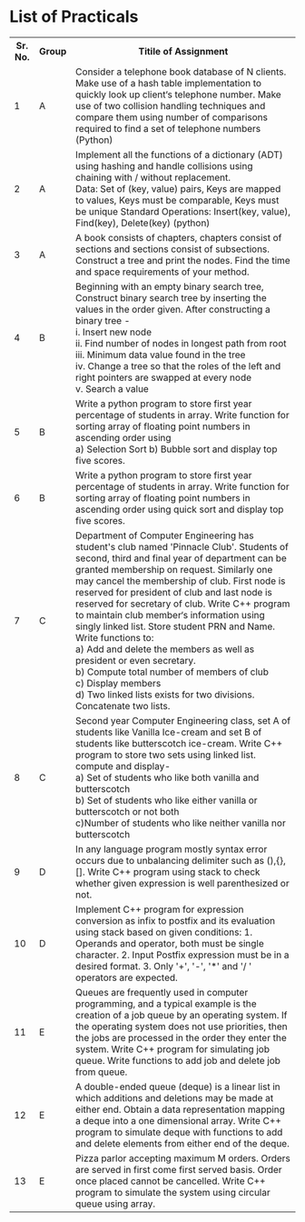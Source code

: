 # List of Practicals

<table style="width:100%">
  <tr>
    <th>Sr. No.</th>
    <th>Group</th>
    <th>Titile of Assignment</th>
  </tr>
  
  <tr>
    <td>1</td>
    <td>A</td>
    <td>Consider a telephone book database of N clients. Make use of a hash table implementation
to quickly look up client‘s telephone number. Make use of two collision handling
techniques and compare them using number of comparisons required to find a set of
telephone numbers (Python)</td>
  </tr>
  
  <tr>
    <td>2</td>
    <td>A</td>
    <td>Implement all the functions of a dictionary (ADT) using hashing and handle collisions
using chaining with / without replacement.<br>
Data: Set of (key, value) pairs, Keys are mapped to values, Keys must be comparable, Keys
must be unique Standard Operations: Insert(key, value), Find(key), Delete(key) (python)</td>
  </tr>
  
  <tr>
    <td>3</td>
    <td>A</td>
    <td>A book consists of chapters, chapters consist of sections and sections consist of
subsections. Construct a tree and print the nodes. Find the time and space requirements
of your method.</td>
  </tr>
  
  <tr>
    <td>4</td>
    <td>B</td>
    <td>Beginning with an empty binary search tree, Construct binary search tree by inserting the
values in the order given. After constructing a binary tree - <br>
i. Insert new node <br>
ii. Find number of nodes in longest path from root <br>
iii. Minimum data value found in the tree <br>
iv. Change a tree so that the roles of the left and right pointers are swapped at every
node <br>
v. Search a value</td>
  </tr>
  
  <tr>
    <td>5</td>
    <td>B</td>
    <td>Write a python program to store first year percentage of students in
array. Write function for sorting array of floating point numbers in
ascending order using<br>
a) Selection Sort b) Bubble sort and display top five scores.</td>
  </tr>
  
  <tr>
    <td>6</td>
    <td>B</td>
    <td>Write a python program to store first year percentage of students in
array. Write function for sorting array of floating point numbers in
ascending order using quick sort and display top five scores.</td>
  </tr>
  
  <tr>
    <td>7</td>
    <td>C</td>
    <td>Department of Computer Engineering has student's club named
'Pinnacle Club'. Students of second, third and final year of
department can be granted membership on request. Similarly one
may cancel the membership of club. First node is reserved for
president of club and last node is reserved for secretary of club. Write
C++ program to maintain club member‘s information using singly
linked list. Store student PRN and Name. Write functions to:<br>
a) Add and delete the members as well as president or even secretary.<br>
b) Compute total number of members of club<br>
c) Display members<br>
d) Two linked lists exists for two divisions. Concatenate two lists.</td>
  </tr>
  
  <tr>
    <td>8</td>
    <td>C</td>
    <td>Second year Computer Engineering class, set A of students like
Vanilla Ice-cream and set B of students like butterscotch ice-cream.
Write C++ program to store two sets using linked list. compute and
display-<br>
a) Set of students who like both vanilla and butterscotch<br>
b) Set of students who like either vanilla or butterscotch or not both<br>
c)Number of students who like neither vanilla nor butterscotch</td>
  </tr>
  
  <tr>
    <td>9</td>
    <td>D</td>
    <td>In any language program mostly syntax error occurs due to
unbalancing delimiter such as (),{},[]. Write C++ program using
stack to check whether given expression is well parenthesized or
not.</td>
  </tr>
  
  <tr>
    <td>10</td>
    <td>D</td>
    <td>Implement C++ program for expression conversion as infix to
postfix and its evaluation using stack based on given conditions: 1.
Operands and operator, both must be single character. 2. Input
Postfix expression must be in a desired format. 3. Only '+', '-', '*'
and '/ ' operators are expected.</td>
  </tr>
  
  <tr>
    <td>11</td>
    <td>E</td>
    <td>Queues are frequently used in computer programming, and a typical
example is the creation of a job queue by an operating system. If the
operating system does not use priorities, then the jobs are processed
in the order they enter the system. Write C++ program for simulating
job queue. Write functions to add job and delete job from queue.</td>
  </tr>
  <tr>
    <td>12</td>
    <td>E</td>
    <td>A double-ended queue (deque) is a linear list in which additions and
deletions may be made at either end. Obtain a data representation
mapping a deque into a one dimensional array. Write C++ program
to simulate deque with functions to add and delete elements from
either end of the deque.</td>
  </tr>
  
  <tr>
    <td>13</td>
    <td>E</td>
    <td>Pizza parlor accepting maximum M orders. Orders are served in
first come first served basis. Order once placed cannot be
cancelled. Write C++ program to simulate the system using
circular queue using array.</td>
  </tr>
  
</table>

